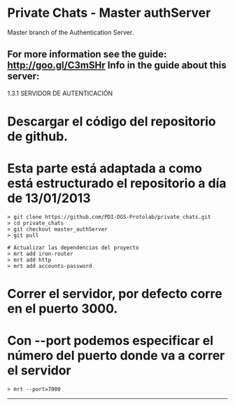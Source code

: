 Private Chats - Master authServer
=================================
Master branch of the Authentication Server.

For more information see the guide: http://goo.gl/C3mSHr
Info in the guide about this server:
--------------------------------------------------------
1.3.1 SERVIDOR DE AUTENTICACIÓN

# Descargar el código del repositorio de github.
# Esta parte está adaptada a como está estructurado el repositorio a día de 13/01/2013
	> git clone https://github.com/PDI-DGS-Protolab/private_chats.git
	> cd private_chats
	> git checkout master_authServer
	> git pull
	
	# Actualizar las dependencias del proyecto
	> mrt add iron-router
	> mrt add http
	> mrt add accounts-password

# Correr el servidor, por defecto corre en el puerto 3000.
# Con --port podemos especificar el número del puerto donde va a correr el servidor
	> mrt --port=7000
--------------------------------------------------------
